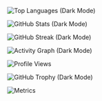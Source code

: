 <!--
Profile statistics
-->
![Top Languages (Dark Mode)](https://github-readme-stats.vercel.app/api/top-langs/?username=RlleyC&layout=compact&langs_count=6&title_color=9146FF&text_color=ffffff&bg_color=0e0e10)

![GitHub Stats (Dark Mode)](https://github-readme-stats.vercel.app/api?username=RlleyC&show_icons=true&title_color=9146FF&icon_color=9146FF&text_color=ffffff&bg_color=0e0e10)

<!--
Additional widgets
-->
![GitHub Streak (Dark Mode)](https://streak-stats.demolab.com?user=RlleyC&theme=tokyonight&hide_border=true&background=0e0e10&ring=9146FF&fire=9146FF&currStreakLabel=ffffff)

![Activity Graph (Dark Mode)](https://github-readme-activity-graph.vercel.app/graph?username=RlleyC&bg_color=0e0e10&color=ffffff&line=9146FF&point=9146FF&area=true&hide_border=true)

![Profile Views](https://komarev.com/ghpvc/?username=RlleyC&label=Profile%20Views&color=9146FF&style=flat-square)

![GitHub Trophy (Dark Mode)](https://github-profile-trophy.vercel.app/?username=RlleyC&theme=onedark&no-frame=true&row=1&column=6)

![Metrics](https://raw.githubusercontent.com/RlleyC/RlleyC/main/github-metrics.svg)
